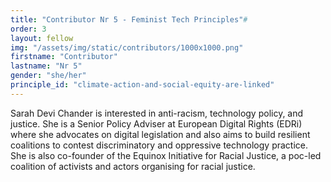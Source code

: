 ```yaml
---
title: "Contributor Nr 5 - Feminist Tech Principles"#
order: 3
layout: fellow
img: "/assets/img/static/contributors/1000x1000.png"
firstname: "Contributor"
lastname: "Nr 5"
gender: "she/her"
principle_id: "climate-action-and-social-equity-are-linked"
---
```


Sarah Devi Chander is interested in anti-racism, technology policy, and justice. She is a Senior Policy Adviser at European Digital Rights (EDRi) where she advocates on digital legislation and also aims to build resilient coalitions to contest discriminatory and oppressive technology practice. She is also co-founder of the Equinox Initiative for Racial Justice, a poc-led coalition of activists and actors organising for racial justice.






